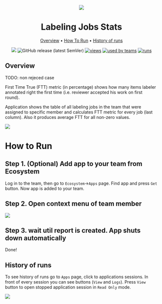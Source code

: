 <div align="center" markdown>

<img src="https://i.imgur.com/Q5Ht1Td.png"/>

# Labeling Jobs Stats

<p align="center">

  <a href="#Overview">Overview</a> •
  <a href="#How-To-Run">How To Run</a> •
  <a href="#History-Of-Runs">History of runs</a>
</p>

[![](https://img.shields.io/badge/slack-chat-green.svg?logo=slack)](https://supervise.ly/slack)
![GitHub release (latest SemVer)](https://img.shields.io/github/v/release/supervisely-ecosystem/labeler-first-time-true)
[![views](https://app.supervise.ly/public/api/v3/ecosystem.counters?repo=supervisely-ecosystem/labeler-first-time-true&counter=views&label=views)](https://supervise.ly)
[![used by teams](https://app.supervise.ly/public/api/v3/ecosystem.counters?repo=supervisely-ecosystem/labeler-first-time-true&counter=downloads&label=used%20by%20teams)](https://supervise.ly)
[![runs](https://app.supervise.ly/public/api/v3/ecosystem.counters?repo=supervisely-ecosystem/labeler-first-time-true&counter=runs&label=runs&123)](https://supervise.ly)

</div>

## Overview

TODO: non rejeced case

First Time True (FTT) metric (in percentage) shows how many items labeler annotated right the first time (i.e. reviewer accepted his work on first round).

Application shows the table of all labeling jobs in the team that were assigned to specific member and calculates FTT metric for every job (last column). Also it produces average FTT for all non-zero values.

<img src="https://i.imgur.com/E7hO6O2.png"/>

# How to Run

## Step 1. (Optional) Add app to your team from Ecosystem
Log in to the team, then go to `Ecosystem`->`Apps` page. Find app and press `Get` button. Now app is added to your team.

## Step 2. Open context menu of team member

<img src="https://i.imgur.com/Ajmoxes.png"/>

## Step 3. wait util report is created. App shuts down automatically

Done!

## History of runs

To see history of runs go to `Apps` page, click to applications sessions. In front of every session you can see buttons (`View` and `Logs`). Press `View` button to open stopped application session in `Read Only` mode.

<img src="https://i.imgur.com/T4tgaJV.png"/>
